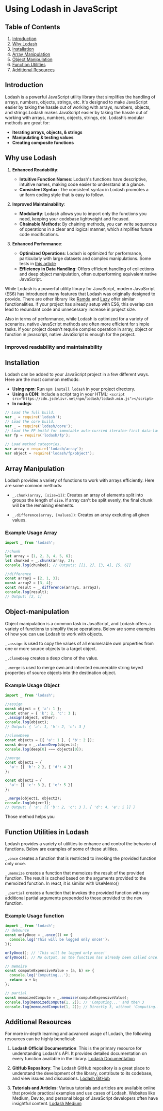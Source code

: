 # Using Lodash in JavaScript

## Table of Contents
1. [Introduction](#introduction)
2. [Why Lodash](#why)
3. [Installation](#installation)
4. [Array Manipulation](#array-manipulation)
5. [Object Manipulation](#object-manipulation)
6. [Function Utilities](#function-utilities)
7. [Additional Resources](#additional-resources)

## Introduction
Lodash is a powerful JavaScript utility library that simplifies the handling of arrays, numbers, objects, strings, etc. It's designed to make JavaScript easier by taking the hassle out of working with arrays, numbers, objects, and strings.Lodash makes JavaScript easier by taking the hassle out of working with arrays, numbers, objects, strings, etc.
Lodash’s modular methods are great for:

- **Iterating arrays, objects, & strings**
- **Manipulating & testing values**
- **Creating composite functions**

## Why use Lodash

1. **Enhanced Readability**:
   - **Intuitive Function Names**: Lodash's functions have descriptive, intuitive names, making code easier to understand at a glance.
   - **Consistent Syntax**: The consistent syntax in Lodash promotes a uniform coding style that is easy to follow.

2. **Improved Maintainability**:
   - **Modularity**: Lodash allows you to import only the functions you need, keeping your codebase lightweight and focused.
   - **Chainable Methods**: By chaining methods, you can write sequences of operations in a clear and logical manner, which simplifies future code modifications.

3. **Enhanced Performance**:
   - **Optimized Operations**: Lodash is optimized for performance, particularly with large datasets and complex manipulations. Some tests in [this article](https://hackernoon.com/is-lodash-that-good-performance-comparison-of-javascript-and-lodash)
   - **Efficiency in Data Handling**: Offers efficient handling of collections and deep object manipulation, often outperforming equivalent native JavaScript.


While Lodash is a powerful utility library for JavaScript, modern JavaScript (ES6) has introduced many features that Lodash was originally designed to provide. There are other library like [Ramda](https://ramdajs.com/) and [Lazy](https://danieltao.com/lazy.js/) offer similar functionalities. If your project has already setup with ES6, this overlap can lead to redundant code and unnecessary increase in project size.

Also in terms of performance, while Lodash is optimized for a variety of scenarios, native JavaScript methods are often more efficient for simple tasks. If your project doesn't requrie complex operation in array, object or function in javascript, native JavaScript is enough for the project.
### Improved readability and maintainability


## Installation
Lodash can be added to your JavaScript project in a few different ways. Here are the most common methods:

- **Using npm**: Run `npm install lodash` in your project directory.
- **Using a CDN**: Include a script tag in your HTML: `<script src="https://cdn.jsdelivr.net/npm/lodash/lodash.min.js"></script>`
- **In nodejs**:
```javascript
// Load the full build.
var _ = require('lodash');
// Load the core build.
var _ = require('lodash/core');
// Load the FP build for immutable auto-curried iteratee-first data-last methods.
var fp = require('lodash/fp');
 
// Load method categories.
var array = require('lodash/array');
var object = require('lodash/fp/object');
```

## Array Manipulation
Lodash provides a variety of functions to work with arrays efficiently. Here are some common methods:

- `_.chunk(array, [size=1])`: Creates an array of elements split into groups the length of `size`. If array can't be split evenly, the final chunk will be the remaining elements.

- `_.difference(array, [values])`: Creates an array excluding all given values.

### Example Usage Array
```javascript
import _ from 'lodash';

//chunk 
let array = [1, 2, 3, 4, 5, 6];
let chunked = _.chunk(array, 2);
console.log(chunked); // Outputs: [[1, 2], [3, 4], [5, 6]]

//difference 
const array1 = [2, 1, 3];
const array2 = [3, 4];
const result = _.difference(array1, array2);
console.log(result);
// Output: [2, 1]
```
## Object-manipulation
Object manipulation is a common task in JavaScript, and Lodash offers a variety of functions to simplify these operations. Below are some examples of how you can use Lodash to work with objects.

`_.assign` is used to copy the values of all enumerable own properties from one or more source objects to a target object.

`_.cloneDeep` creates a deep clone of the value.

`_.merge` is used to merge own and inherited enumerable string keyed properties of source objects into the destination object.

### Example Usage Object
```javascript
import _ from 'lodash';

//assign 
const object = { 'a': 1 };
const other = { 'b': 2, 'c': 3 };
_.assign(object, other);
console.log(object);
// Output: { 'a': 1, 'b': 2, 'c': 3 }

//cloneDeep 
const objects = [{ 'a': 1 }, { 'b': 2 }];
const deep = _.cloneDeep(objects);
console.log(deep[0] === objects[0]);

//merge 
const object1 = {
  'a': [{ 'b': 2 }, { 'd': 4 }]
};

const object2 = {
  'a': [{ 'c': 3 }, { 'e': 5 }]
};

_.merge(object1, object2);
console.log(object1);
// Output: { 'a': [{ 'b': 2, 'c': 3 }, { 'd': 4, 'e': 5 }] }
```
Those method helps you
## Function Utilities in Lodash

Lodash provides a variety of utilities to enhance and control the behavior of functions. Below are examples of some of these utilities.

`_.once` creates a function that is restricted to invoking the provided function only once.

`_.memoize` creates a function that memoizes the result of the provided function. The result is cached based on the arguments provided to the memoized function. In react, it is similar with UseMemo()

`_.partial` creates a function that invokes the provided function with any additional partial arguments prepended to those provided to the new function.


### Example Usage function
```javascript
import _ from 'lodash';
// debounce
const onlyOnce = _.once(() => {
  console.log('This will be logged only once!');
});

onlyOnce(); // 'This will be logged only once!'
onlyOnce(); // No output, as the function has already been called once.

// memoize
const computeExpensiveValue = (a, b) => {
  console.log('Computing...');
  return a + b;
};

// partial 
const memoizedCompute = _.memoize(computeExpensiveValue);
console.log(memoizedCompute(1, 2)); // 'Computing...' and then 3
console.log(memoizedCompute(1, 2)); // Directly 3, without 'Computing...' as it's cached
```

## Additional Resources

For more in-depth learning and advanced usage of Lodash, the following resources can be highly beneficial:

1. **Lodash Official Documentation**: This is the primary resource for understanding Lodash's API. It provides detailed documentation on every function available in the library. [Lodash Documentation](https://lodash.com/docs/)

2. **GitHub Repository**: The Lodash GitHub repository is a great place to understand the development of the library, contribute to its codebase, and view issues and discussions. [Lodash GitHub](https://github.com/lodash/lodash)

3. **Tutorials and Articles**: Various tutorials and articles are available online that provide practical examples and use cases of Lodash. Websites like Medium, Dev.to, and personal blogs of JavaScript developers often have insightful content. [Lodash Medium](https://medium.com/techshots/introduction-to-lodash-4d1518eac63a#:~:text=Lodash%20is%20a%20JavaScript%20library%20which%20provides%20utility%20functions%20for,enhancing%20productivity%20and%20code%20readability.&text=Lodash%20provides%20a%20plethora%20of,when%20dealing%20with%20javascript%20objects.)
